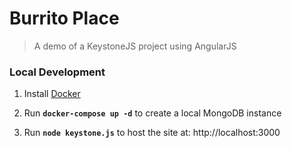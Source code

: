 # Burrito Place

> A demo of a KeystoneJS project using AngularJS

### Local Development

1. Install [Docker](https://docs.docker.com/engine/installation/)

2. Run __`docker-compose up -d`__ to create a local MongoDB instance

3. Run __`node keystone.js`__ to host the site at: http://localhost:3000